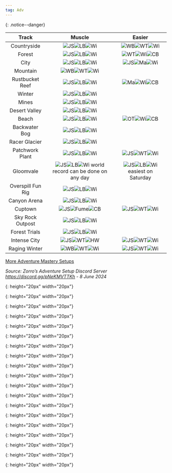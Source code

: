 ```yaml
---
tag: Adv
---
```

{: .notice--danger}  

Track | Muscle | Easier
:--: | :--: | :--:
Countryside | ![JS]![LB]![Wi] | ![WB]![WT]![Wi]
Forest | ![JS]![LB]![Wi] | ![WT]![Wi]![CB]
City | ![JS]![LB]![Wi] | ![JS]![Ma]![Wi]
Mountain | ![WB]![WT]![Wi] | 
Rustbucket Reef | ![JS]![LB]![Wi] | ![Ma]![Wi]![CB]
Winter | ![JS]![LB]![Wi] | 
Mines | ![JS]![LB]![Wi] | 
Desert Valley | ![JS]![LB]![Wi] | 
Beach | ![JS]![LB]![Wi] | ![OT]![Wi]![CB]
Backwater Bog | ![JS]![LB]![Wi] | 
Racer Glacier | ![JS]![LB]![Wi] | 
Patchwork Plant | ![JS]![LB]![Wi] | ![JS]![WT]![Wi]
Gloomvale | ![JS]![LB]![Wi] world record can be done on any day | ![JS]![LB]![Wi] easiest on Saturday
Overspill Fun Rig | ![JS]![LB]![Wi] | 
Canyon Arena | ![JS]![LB]![Wi] | 
Cuptown | ![JS]![Fume]![CB] | ![JS]![WT]![Wi]
Sky Rock Outpost | ![JS]![LB]![Wi] | 
Forest Trials | ![JS]![LB]![Wi] | 
Intense City | ![JS]![WT]![HW] | ![JS]![WT]![Wi]
Raging Winter | ![WB]![WT]![Wi] | ![JS]![WT]![Wi]
  
[More Adventure Mastery Setups](/info/#adventures)
  
*Source: Zorro’s Adventure Setup Discord Server https://discord.gg/pNeKMVTTKh - 8 June 2024*


[AC]: /assets/images/aircontrol.png
{: height="20px" width="20px"}

[HW]: /assets/images/weight.png
{: height="20px" width="20px"}

[Ma]: /assets/images/magnet_coins.png
{: height="20px" width="20px"}

[RC]: /assets/images/roll-cage-icon.png
{: height="20px" width="20px"}

[Wi]: /assets/images/wing.png
{: height="20px" width="20px"}

[WT]: /assets/images/snow-chain-icon.png
{: height="20px" width="20px"}

[Flip]: /assets/images/flip-boost.png
{: height="20px" width="20px"}

[Fume]: /assets/images/fumeboost.png
{: height="20px" width="20px"}

[JS]: /assets/images/jump-shock-icon.png
{: height="20px" width="20px"}

[SB]: /assets/images/rocket.png
{: height="20px" width="20px"}

[WB]: /assets/images/topspeed.png
{: height="20px" width="20px"}

[AB]: /assets/images/afterburner.png
{: height="20px" width="20px"}

[LB]: /assets/images/landing-boost.png
{: height="20px" width="20px"}

[OT]: /assets/images/exhaust_yellow.png
{: height="20px" width="20px"}

[Sp]: /assets/images/spoiler.png
{: height="20px" width="20px"}

[CB]: /assets/images/coinboost.png
{: height="20px" width="20px"}

[Fuel]: /assets/images/tunepart_NOS.png
{: height="20px" width="20px"}

[Th]: /assets/images/thruster_icon.png
{: height="20px" width="20px"}

[Ni]: /assets/images/tunepart_nitro.png
{: height="20px" width="20px"}
